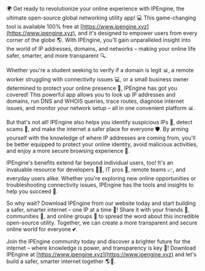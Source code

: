 🌍 Get ready to revolutionize your online experience with IPEngine, the ultimate open-source global networking utility app! 💻 This game-changing tool is available 100% free at [https://www.ipengine.xyz](https://www.ipengine.xyz), and it's designed to empower users from every corner of the globe 🌎. With IPEngine, you'll gain unparalleled insight into the world of IP addresses, domains, and networks – making your online life safer, smarter, and more transparent 🔍.

Whether you're a student seeking to verify if a domain is legit 📊, a remote worker struggling with connectivity issues 💻, or a small business owner determined to protect your online presence 🏢, IPEngine has got you covered! This powerful app allows you to look up IP addresses and domains, run DNS and WHOIS queries, trace routes, diagnose internet issues, and monitor your network setup – all in one convenient platform 📊.

But that's not all! IPEngine also helps you identify suspicious IPs 👀, detect scams 💸, and make the internet a safer place for everyone 🛡️. By arming yourself with the knowledge of where IP addresses are coming from, you'll be better equipped to protect your online identity, avoid malicious activities, and enjoy a more secure browsing experience 🚀.

IPEngine's benefits extend far beyond individual users, too! It's an invaluable resource for developers 👩‍💻, IT pros 💼, remote teams 📈, and everyday users alike. Whether you're exploring new online opportunities or troubleshooting connectivity issues, IPEngine has the tools and insights to help you succeed 🚀.

So why wait? Download IPEngine from our website today and start building a safer, smarter internet – one IP at a time 🔧! Share it with your friends 👫, communities 🏡, and online groups 📱 to spread the word about this incredible open-source utility. Together, we can create a more transparent and secure online world for everyone 💕.

Join the IPEngine community today and discover a brighter future for the internet – where knowledge is power, and transparency is key 🔑! Download IPEngine at [https://www.ipengine.xyz](https://www.ipengine.xyz) and let's build a safer, smarter internet together 🌎💪.